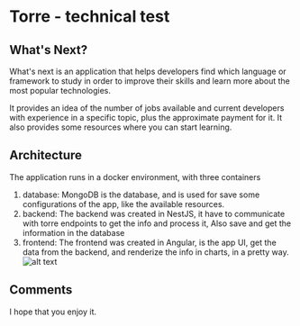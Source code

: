 # Torre - technical test

## What's Next?

What's next is an application that helps developers find which language or framework to study in order to improve their skills and learn more about the most popular technologies.

It provides an idea of ​​the number of jobs available and current developers with experience in a specific topic, plus the approximate payment for it. It also provides some resources where you can start learning.

## Architecture

The application runs in a docker environment, with three containers

1. database: MongoDB is the database, and is used for save some configurations of the app, like the available resources.
2. backend: The backend was created in NestJS, it have to communicate with torre endpoints to get the info and process it, Also save and get the information in the database
3. frontend: The frontend was created in Angular, is the app UI, get the data from the backend, and renderize the info in charts, in a pretty way.
![alt text](https://firebasestorage.googleapis.com/v0/b/torre-edc01.appspot.com/o/ARCH.png?alt=media&token=b4c033d4-1b80-4c8e-b86d-9eb05c70924e)

## Comments

I hope that you enjoy it.
